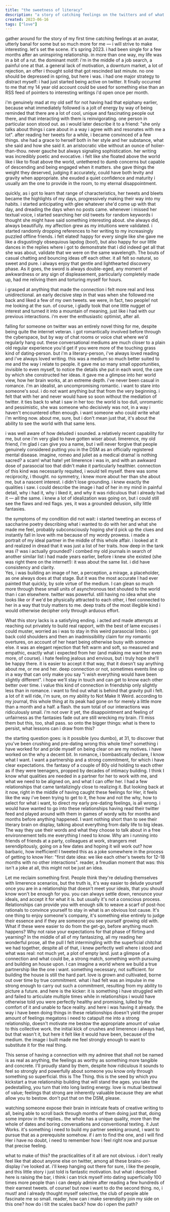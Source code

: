 ```yaml
---
title: "the sweetness of literacy"
description: "a story of catching feelings on the twitters and of what that tells me about romance"
created: 2023-06-16
tags: ["love"]
---
```


gather around for the story of my first time catching feelings at an avatar, utterly banal for some but so much more for me — i will strive to make interesting. let's set the scene. it's spring 2023. i had been single for a few months after an uninspiring relationship. in more than one way, my life was in a bit of a rut. the dominant motif: i'm in the middle of a job search, a painful one at that. a general lack of motivation, a downturn market, a lot of rejection, an offer i thought solid that got rescinded last minute. no one should be depressed in spring, but here i was. i had one major strategy to distract myself: i had just started being active on twitter. It finally occurred to me that my 14 year old account could be used for something else than an RSS feed of pointers to interesting writings i'd open once per month.

i'm genuinely mad at my old self for not having had that epiphany earlier, because what immediately followed is a jolt of energy by way of being reminded that there are a lot of cool, unique and fascinating people out there, and that interacting with them is reinvigorating. one person in particular soon stood out. as i would later describe it to a friend: "she only talks about things i care about in a way i agree with and resonates with me a lot". after reading her tweets for a while, i became convinced of a few things. she had a grace to herself both in her style and her substance, what she said and how she said it. an aristocratic vibe without an ounce of holier-than-thou. never gauche but always signaling sophistication. her writing was incredibly poetic and evocative. i felt like she floated above the world like i like to float above the world, untethered to dumb concerns but capable of descending and being engaged when it matters. she gave things the weight they deserved, judging it accurately, could have both levity and gravity when appropriate. she exuded a quiet confidence and maturity i usually am the one to provide in the room, to my eternal disappointment.

quickly, as i got to learn that range of characteristics, her tweets and bleets became the highlights of my days, progressively making their way into my habits. i started anticipating with glee whatever she'd come up with that day, and dreading the days when no posts came. whenever i missed her textual voice, i started searching her old tweets for random keywords i thought she might have said something interesting about. she always did, always beautifully. my affection grew as my intuitions were validated. i started randomly dropping references to her writing to my increasingly puzzled offline friends. i felt elated! happy for every single like she gave me like a disgustingly obsequious lapdog (boo!), but also happy for our little dances in the replies where i got to demonstrate that i did indeed get all that she was about, validate that we were on the same wavelength. The bouts of casual chatting and bouncing ideas off each other. it all felt so natural, so sweet and pure. i always enjoy that gentle and lighthearted discovery phase.
As it goes, the sword is always double-eged, any moment of awkwardness or any sign of displeasement, particularly completely made up, had me reliving them and torturing myself for hours.

i grasped at anything that made the connection i felt more real and less unidirectional. an early decisive step in that was when she followed me back and liked a few of my own tweets. we were, in fact, two people! not me looking at the sun. of course, i gladly took that one little nugget of interest and turned it into a mountain of meaning, just like i had with our previous interactions. i'm ever the enthusiastic optimist, after all.

falling for someone on twitter was an entirely novel thing for me, despite being quite the internet veteran. i got romantically involved before through the cyberspace, but by way of chat rooms or voice chat where we'd regularly hang out. these conversational mediums are much closer to a plain old regular experience you'd get if you were more of the touching grass kind of dating-person. but i'm a literary-person, i've always loved reading and i've always loved writing.
this was a medium so much better suited to me and the way i relate to people. it gave me so many small opportunities, invisible to even myself, to notice the details she put in each word, the care by which she constructed her ideas. it gave me a glimpse into her world view, how her brain works, at an extreme depth.
i've never been casual in romance. i'm an idealist, an uncompromising romantic. i want to stare into someone's soul. i do not want anything but that from the very beginning. i felt that with her and never would have so soon without the mediation of twitter. 
it ties back to what i saw in her too: the world is too dull, unromantic and pessimistic, she was someone who decisively was not, in a way i haven't encountered often enough. i want someone who could write what i'm writing now. about me, sure, but i don't mean just that, it's about the ability to see the world with that same lens. 

i was well aware of how deluded i sounded. a relatively recent capability for me, but one i'm very glad to have gotten wiser about. limerence, my old friend, i'm glad i can give you a name, but i will never forgive that people genuinely considered putting you in the DSM as an officially registered mental disease. imagine, romeo and juliet as a medical drama! is nothing sacred? a scam! what hate! yet limerence i was in, and with an awkward dose of parasocial too that didn't make it particularly healthier.
connection of this kind was necessarily requited, i would tell myself. there was some reciprocity, i thought. no symmetry, i knew more about her than she about me, but a nascent interest. i didn't lose grounding. i knew exactly the qualities i saw. i could describe the image i had of her in my mind in painful detail, why i had it, why i liked it, and why it was ridiculous that i already had it — all the same. i knew a lot of idealization was going on, but i could still see the flaws and red flags. yes, it was a grounded delusion, silly little fantasies.

the symptoms of my condition did not wait: i started tweeting an excess of saccharine poetry describing what i wanted to do with her and what she made me feel, probably subconsciously hoping she'd pick up the clues and instantly fall in love with me because of my wordy prowess.
i made a portrait of my ideal partner in the middle of this whole affair. i looked at it and realized in dread that it was just a list of her traits. how deep in the tank was i? was i actually grounded? i combed my old journals in search of another similar list i had made years earlier, before i knew she existed (she was right there on the internet!): it was about the same list. i did have consistency and clarity.  
Yes, i was building an image of her, a perception, a mirage, a placeholder, as one always does at that stage. But it was the most accurate I had ever painted that quickly, by sole virtue of the medium. I can glean so much more through these small units of asynchronous text shouted to the world than i can elsewhere. twitter was powerful. still having no idea what she looks like or if we'd be physically attracted to each other, i feel connected to her in a way that truly matters to me. deep traits of the most illegible kind i would otherwise decipher only through arduous effort.

What this story lacks is a satisfying ending. i acted and made attempts at reaching out privately to build real rapport, with the best of lame excuses i could muster, worried as i was to stay in this weird parasocial limbo. i got back cold shoulders and then an inadmissibility claim for my romantic overtures, on account of her heart being otherwise busy with someone else. it was an elegant rejection that felt warm and soft, so measured and empathic, exactly what i expected from her (and making me want her even more, of course).
i hate feeling jealous and envious, but i truly hope she'll be happy there. it is easier to accept it that way, that it doesn't say anything about me, or me and her. deep connection or not, sometimes events line up in a way that can only make you say "i wish everything would have been slightly different". i hope we'll stay in touch and can get to know each other better over time. i value this kind of connection in friendship only slightly less than in romance. i want to find out what is behind that gravity pull i felt. a lot of it will ride, i'm sure, on my ability to Not Make It Weird.
according to my journal, this whole thing at its peak had gone on for merely a little more than a month and a half. a flash. the sum total of our interactions was ridiculously small. i'm not over it yet, the disappointment and feeling of unfairness as the fantasies fade out are still wrecking my brain. I'll miss them but this, too, shall pass.
so onto the bigger things: what is there to persist, what lessons can i draw from this?

the starting question goes: is it possible (you dumbo), at 31, to discover that you've been crushing and pre-dating wrong this whole time?
something i have worked for and pride myself on being clear on are my motives. i have worked on the why a decent bit. In romance, i bombastically declare, I know what I want. I want a partnership and a strong commitment, for which i have clear expectations. the fantasy of a couple of 80y old holding to each other as if they were teenagers, propped by decades of intimacy building. I think I know what qualities are needed in a partner for her to work with me, and what we need to be aligned on, and what I can offer her. I had a few relationships that came tantalizingly close to realizing it. But looking back at it now, right in the middle of having caught these feelings for Her, it feels like the way i've been trying to get to it, the how and not the why, how to select for what i want, to direct my early pre-dating feelings, is all wrong.
i would have wanted to go into these relationships having read their twitter feed and played around with them in games of wordy wits for months and months before anything happened. I want nothing short than to see their literary brain on display, talking about everything from daily life to big ideas. The way they use their words and what they choose to talk about in a free environnement tells me everything I need to know. Why am i running into friends of friends at a party, colleagues at work, strangers met serendipitously, going on a few dates and hoping it will work out? how barbaric, how inefficient!
I tweeted this as a joke somewhere in the process of getting to know Her: "first date idea: we like each other's tweets for 12-18 months with no other interactions". reader, a freudian moment that was: this isn't a joke at all, this might not be just an idea.

Let me reclaim something first. People think they're deluding themselves with limerence scenarios, but the truth is, it's way easier to delude yourself once you are in a relationship that doesn't meet your ideals, that you should know won't be enough for you. you can always settle down, renounce your ideals, and accept it for what it is. but usually it's not a conscious process. Relationships can provide you with enough silk to weave a scarf of post-hoc rationals to convince yourself to stay in what is an obvious lost cause. It's one thing to enjoy someone's company, it's something else entirely to judge their essence and if they are someone you see yourself growing old with. What if these were easier to do from the get-go, before anything much happens? Why not raise your expectations for that phase of flirting and yearning?
In the middle of all of my fantasizing, all my reading her wonderful prose, all the pull I felt intermingling with the superficial chitchat we had together, despite all of that, i knew perfectly well where i stood and what was real: not much yet, a plot of empty land. just a glimpse of a connection and what could be, a strong match, something worth pursuing and building an house upon. I can imagine a world where we build a true partnership like the one i want. something necessary, not sufficient.
for building the house is still the hard part. love is grown and cultivated, borne out over time by true commitment. what i had felt was an impulse in me strong enough to carry out such a commitment, resulting from my ability to picture a future. and here is the kicker: it is something i have struggled with and failed to articulate multiple times while in relationships i would have otherwise told you were perfectly healthy and promising, lulled by the comfort of it and unable to face reality. and here i was having it already. the way i have been doing things in these relationships doesn't yield the proper amount of feelings megatons i need to catapult me into a strong relationship, doesn't motivate me bestow the appropriate amount of value to this collective work. the initial kick of crushes and limerence i always had, but that wasn't it, but here it felt like it would have been, because of the medium. the image i built made me feel strongly enough to want to substitute it for the real thing.

This sense of having a connection with my admiree that shall not be named is as real as anything, the feelings as worthy as something more tangible and concrete. I'll proudly stand by them, despite how ridiculous it sounds to feel so strongly and powerfully about someone you know only through something so superficial. this is The Thing. this is the seed by which you kickstart a true relationship building that will stand the ages. you take the pedestalling, you turn that into long lasting energy. love is mutual bestowal of value; feelings that strong are inherently valuable because they are what allow you to bestow. don't put that on the DSM, please.

watching someone expose their brain in intricate feats of creative writing to all, being able to scroll back through months of them doing just that, doing some improv in the replies.. the whole has a unique quality, more than the whole of dates and boring conversations and conventional texting. it Just Works. it's something i need to build my partner seeking around, i want to pursue that as a prerequisite somehow. if i am to find the one, and i will find Her i have no doubt, i need to remember how i feel right now and pursue that precise feeling.

what to make of this? the practicalities of it all are not obvious. i don't really feel like that about anyone else on twitter, among all these brains-on-display i've looked at. i'll keep hanging out there for sure, i like the people, and this little story i just told is fantastic motivation. but what i described here is raising the bar, i think i can trick myself into dating superficially 100 times more people than i can deeply admire after reading a few hundreds of their earnest tweets. of course! but now i want to do the second thing. no, i must! and i already thought myself selective, the club of people able fascinate me so small. reader, how can i make serendipity join my side on this one? how do i tilt the scales back? how do i open the path?
